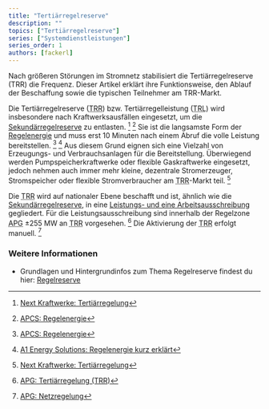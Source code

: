 ```yaml
---
title: "Tertiärregelreserve"
description: ""
topics: ["Tertiärregelreserve"]
series: ["Systemdienstleistungen"]
series_order: 1
authors: [fackerl]
---
```


Nach größeren Störungen im Stromnetz stabilisiert die Tertiärregelreserve (TRR) die Frequenz. Dieser Artikel erklärt ihre Funktionsweise, den Ablauf der Beschaffung sowie die typischen Teilnehmer am TRR-Markt.

<!--more-->

Die Tertiärregelreserve (<abbr title="Tertiärregelreserve">TRR</abbr>) bzw. Tertiärregelleistung (<abbr title="Tertiärregelleistung">TRL</abbr>) wird insbesondere nach Kraftwerksausfällen eingesetzt, um die [Sekundärregelreserve](/wissen/regelreserve/sekundärregelreserve/) zu entlasten. [^kraftwerke_tertiär] [^APCS] Sie ist die langsamste Form der [Regelenergie](/wissen/regelreserve/) und muss erst 10 Minuten nach einem Abruf die volle Leistung bereitstellen. [^APCS] [^A1] Aus diesem Grund eignen sich eine Vielzahl von Erzeugungs- und Verbrauchsanlagen für die Bereitstellung. Überwiegend werden Pumpspeicherkraftwerke oder flexible Gaskraftwerke eingesetzt, jedoch nehmen auch immer mehr kleine, dezentrale Stromerzeuger, Stromspeicher oder flexible Stromverbraucher am <abbr title="Tertiärregelreserve">TRR</abbr>-Markt teil. [^kraftwerke_tertiär]

<!-- Kraftwerke sagt 15 Minuten aber auch 10 Minuten im gleichen Artikel (https://www.next-kraftwerke.at/wissen/tertiaerregelung-trl), APG sagt 15 Minuten für SRR und TRR gemeinsam (https://markt.apg.at/netz/netzregelung/) -->

Die <abbr title="Tertiärregelreserve">TRR</abbr> wird auf nationaler Ebene beschafft und ist, ähnlich wie die [Sekundärregelreserve](/wissen/regelreserve/sekundärregelreserve/), in eine [Leistungs- und eine Arbeitsausschreibung](/wissen/regelreserve) gegliedert. Für die Leistungsausschreibung sind innerhalb der Regelzone <abbr title="Austrian Power Grid">APG</abbr> ±255 MW an <abbr title="Tertiärregelreserve">TRR</abbr> vorgesehen. [^APG_tertiär] Die Aktivierung der <abbr title="Tertiärregelreserve">TRR</abbr> erfolgt manuell. [^APG]

### Weitere Informationen

- Grundlagen und Hintergrundinfos zum Thema Regelreserve findest du hier: [Regelreserve](/wissen/regelreserve/)

[^regelleistung.net]: [Regelleistung.net: PICASSO & IGCC (aFRR Arbeitsmarkt)](https://www.regelleistung.net/de-de/Europ%C3%A4ische-Kooperationen/PICASSO-IGCC-aFRR-Arbeitsmarkt)
[^APG_picasso]: [APG: PICASSO/IGCC](https://markt.apg.at/netz/netzregelung/sekundaerregelung/picasso-igcc/)
[^kraftwerke.at]: [Next Kraftwerke: Regelenergie in Österreich](https://www.next-kraftwerke.at/wissen/regelenergie)
[^kraftwerke_tertiär]: [Next Kraftwerke: Tertiärregelung](https://www.next-kraftwerke.at/wissen/tertiaerregelung-trl)
[^A1]: [A1 Energy Solutions: Regelenergie kurz erklärt](https://www.a1energysolutions.at/regelenergie-pool/)
[^econtrol]: [E-Control: Marktbasierte Beschaffung Regelreserve](https://www.e-control.at/industrie/strom/strommarkt/marktbasierte-beschaffung-regelreserve#:~:text=In%20%C3%96sterreich%20erfolgt%20die%20vollst%C3%A4ndig,werden%20Erzeugern%20und%20Bilanzgruppen%20verrechnet)
[^APG]: [APG: Netzregelung](https://markt.apg.at/netz/netzregelung/)
[^APG_tertiär]: [APG: Tertiärregelung (TRR)](https://markt.apg.at/netz/netzregelung/tertiaerregelung/)
[^APCS]: [APCS: Regelenergie](https://www.apcs.at/de/regelenergie)
